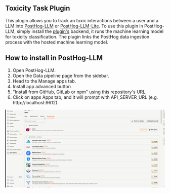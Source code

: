 ## Toxicity Task Plugin

This plugin allows you to track an toxic interactions between a user and a LLM into [PostHog-LLM](https://github.com/postlang/posthog-llm) or [PostHog-LLM-Lite](https://github.com/postlang/posthog-llm-lite). To use this plugin in PostHog-LLM, simply install the [plugin's](https://github.com/minuva/fast-nlp-text-toxicity) backend, it runs the machine learning model for toxicity classification. The plugin links the PostHog data ingestion process with the hosted machine learning model.


## How to install in PostHog-LLM

1. Open PostHog-LLM.
2. Open the Data pipeline page from the sidebar.
3. Head to the Manage apps tab.
4. Install app advanced button
5. "Install from GitHub, GitLab or npm" using this repository's URL.
6. Click on apps Apps tab, and it will prompt with API_SERVER_URL (e.g. http://localhost:9612).

![Example](img/toxic.gif)